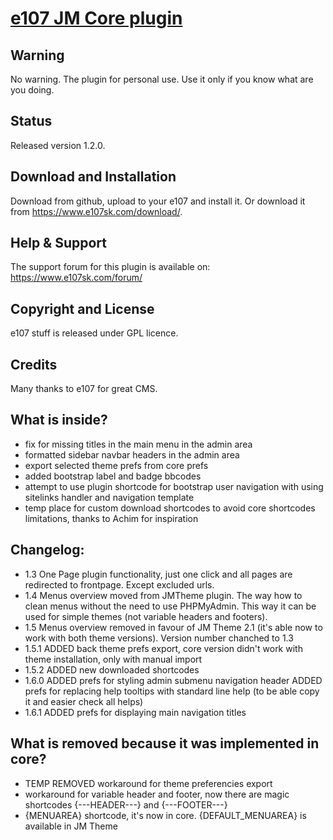 # [e107 JM Core plugin](https://www.e107sk.com)

## Warning

No warning. The plugin for personal use. Use it only if you know what are you doing.

## Status

Released version 1.2.0.  

## Download and Installation

Download from github, upload to your e107 and install it. Or download it from https://www.e107sk.com/download/. 

## Help & Support
The support forum for this plugin is available on:  https://www.e107sk.com/forum/

## Copyright and License

e107 stuff is released under GPL licence.
 
## Credits

Many thanks to e107 for great CMS.

## What is inside?

- fix for missing titles in the main menu in the admin area
- formatted sidebar navbar headers in the admin area
- export selected theme prefs from core prefs
- added bootstrap label and badge bbcodes 
- attempt to use plugin shortcode for bootstrap user navigation with using sitelinks handler and navigation template 
- temp place for custom download shortcodes to avoid core shortcodes limitations, thanks to Achim for inspiration 

## Changelog:
- 1.3  One Page plugin functionality, just one click and all pages are redirected to frontpage. Except excluded urls. 
- 1.4  Menus overview moved from JMTheme plugin. The way how to clean menus without the need to use PHPMyAdmin. This way it can be used for simple themes (not variable headers and footers).
- 1.5  Menus overview removed in favour of JM Theme 2.1 (it's able now to work with both theme versions). Version number chanched to 1.3 
- 1.5.1 ADDED back theme prefs export, core version didn't work with theme installation, only with manual import
- 1.5.2 ADDED new downloaded shortcodes
- 1.6.0 ADDED prefs for styling admin submenu navigation header 
        ADDED prefs for replacing help tooltips with standard line help (to be able copy it and easier check all helps)
- 1.6.1 ADDED prefs for displaying main navigation titles  

## What is removed because it was implemented in core?

- TEMP REMOVED workaround for theme preferencies export
- workaround for variable header and footer, now there are magic shortcodes {---HEADER---} and {---FOOTER---}
- {MENUAREA} shortcode, it's now in core. {DEFAULT_MENUAREA} is available in JM Theme





